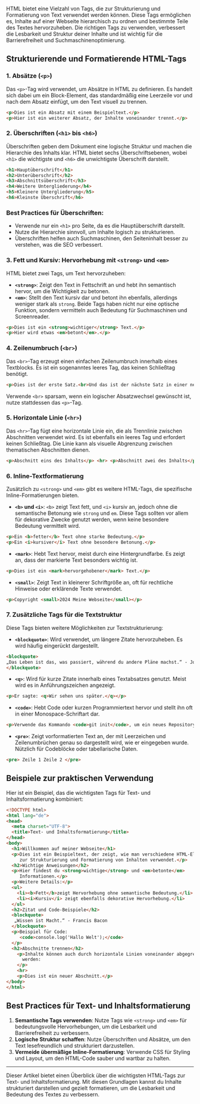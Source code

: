 HTML bietet eine Vielzahl von Tags, die zur Strukturierung und Formatierung von Text verwendet werden können. Diese Tags ermöglichen es, Inhalte auf einer Webseite hierarchisch zu ordnen und bestimmte Teile des Textes hervorzuheben. Die richtigen Tags zu verwenden, verbessert die Lesbarkeit und Struktur deiner Inhalte und ist wichtig für die Barrierefreiheit und Suchmaschinenoptimierung.
## Strukturierende und Formatierende HTML-Tags

### 1. **Absätze (`<p>`)**
Das `<p>`-Tag wird verwendet, um Absätze in HTML zu definieren. Es handelt sich dabei um ein Block-Element, das standardmäßig eine Leerzeile vor und nach dem Absatz einfügt, um den Text visuell zu trennen.
```html
<p>Dies ist ein Absatz mit einem Beispieltext.</p>
<p>Hier ist ein weiterer Absatz, der Inhalte voneinander trennt.</p>
```
### 2. **Überschriften (`<h1>` bis `<h6>`)**
Überschriften geben dem Dokument eine logische Struktur und machen die Hierarchie des Inhalts klar. HTML bietet sechs Überschriftsebenen, wobei `<h1>` die wichtigste und `<h6>` die unwichtigste Überschrift darstellt.
```html
<h1>Hauptüberschrift</h1>
<h2>Unterüberschrift</h2>
<h3>Abschnittsüberschrift</h3>
<h4>Weitere Untergliederung</h4>
<h5>Kleinere Untergliederung</h5>
<h6>Kleinste Überschrift</h6>
```
### Best Practices für Überschriften:
- Verwende nur ein `<h1>` pro Seite, da es die Hauptüberschrift darstellt.
- Nutze die Hierarchie sinnvoll, um Inhalte logisch zu strukturieren.
- Überschriften helfen auch Suchmaschinen, den Seiteninhalt besser zu verstehen, was die SEO verbessert.
### 3. **Fett und Kursiv: Hervorhebung mit `<strong>` und `<em>`**
HTML bietet zwei Tags, um Text hervorzuheben:
- **`<strong>`**: Zeigt den Text in Fettschrift an und hebt ihn semantisch hervor, um die Wichtigkeit zu betonen.
- **`<em>`**: Stellt den Text kursiv dar und betont ihn ebenfalls, allerdings weniger stark als `strong`.
Beide Tags haben nicht nur eine optische Funktion, sondern vermitteln auch Bedeutung für Suchmaschinen und Screenreader.
```html
<p>Dies ist ein <strong>wichtiger</strong> Text.</p>
<p>Hier wird etwas <em>betont</em>.</p>
```
### 4. **Zeilenumbruch (`<br>`)**
Das `<br>`-Tag erzeugt einen einfachen Zeilenumbruch innerhalb eines Textblocks. Es ist ein sogenanntes leeres Tag, das keinen Schließtag benötigt.
```html
<p>Dies ist der erste Satz.<br>Und das ist der nächste Satz in einer neuen Zeile.</p>
```
Verwende `<br>` sparsam, wenn ein logischer Absatzwechsel gewünscht ist, nutze stattdessen das `<p>`-Tag.
### 5. **Horizontale Linie (`<hr>`)**
Das `<hr>`-Tag fügt eine horizontale Linie ein, die als Trennlinie zwischen Abschnitten verwendet wird. Es ist ebenfalls ein leeres Tag und erfordert keinen Schließtag. Die Linie kann als visuelle Abgrenzung zwischen thematischen Abschnitten dienen.
```html
<p>Abschnitt eins des Inhalts</p> <hr> <p>Abschnitt zwei des Inhalts</p>
```
### 6. **Inline-Textformatierung**
Zusätzlich zu `<strong>` und `<em>` gibt es weitere HTML-Tags, die spezifische Inline-Formatierungen bieten.
- **`<b>` und `<i>`**: `<b>` zeigt Text fett, und `<i>` kursiv an, jedoch ohne die semantische Betonung wie `strong` und `em`. Diese Tags sollten vor allem für dekorative Zwecke genutzt werden, wenn keine besondere Bedeutung vermittelt wird.
```html
<p>Ein <b>fetter</b> Text ohne starke Bedeutung.</p>
<p>Ein <i>kursiver</i> Text ohne besondere Betonung.</p>
```
- **`<mark>`**: Hebt Text hervor, meist durch eine Hintergrundfarbe. Es zeigt an, dass der markierte Text besonders wichtig ist.
```html
<p>Dies ist ein <mark>hervorgehobener</mark> Text.</p>
```
- **`<small>`**: Zeigt Text in kleinerer Schriftgröße an, oft für rechtliche Hinweise oder erklärende Texte verwendet.
```html
<p>Copyright <small>2024 Meine Webseite</small></p>
```
### 7. **Zusätzliche Tags für die Textstruktur**
Diese Tags bieten weitere Möglichkeiten zur Textstrukturierung:
- **`<blockquote>`**: Wird verwendet, um längere Zitate hervorzuheben. Es wird häufig eingerückt dargestellt.
```html
<blockquote>
„Das Leben ist das, was passiert, während du andere Pläne machst.“ - John Lennon 
</blockquote>
```
- **`<q>`**: Wird für kurze Zitate innerhalb eines Textabsatzes genutzt. Meist wird es in Anführungszeichen angezeigt.
```html
<p>Er sagte: <q>Wir sehen uns später.</q></p>
```  
- **`<code>`**: Hebt Code oder kurzen Programmiertext hervor und stellt ihn oft in einer Monospace-Schriftart dar.
```html
<p>Verwende das Kommando <code>git init</code>, um ein neues Repository zu erstellen.</p>
```
- **`<pre>`**: Zeigt vorformatierten Text an, der mit Leerzeichen und Zeilenumbrüchen genau so dargestellt wird, wie er eingegeben wurde. Nützlich für Codeblöcke oder tabellarische Daten.
```html
<pre> Zeile 1 Zeile 2 </pre>
```
## Beispiele zur praktischen Verwendung

Hier ist ein Beispiel, das die wichtigsten Tags für Text- und Inhaltsformatierung kombiniert:
```html
<!DOCTYPE html>
<html lang="de">
<head>
  <meta charset="UTF-8">
  <title>Text- und Inhaltsformatierung</title>
</head>
<body>
  <h1>Willkommen auf meiner Webseite</h1>
  <p>Dies ist ein Beispieltext, der zeigt, wie man verschiedene HTML-Elemente 
     zur Strukturierung und Formatierung von Inhalten verwendet.</p>
  <h2>Wichtige Anweisungen</h2>
  <p>Hier findest du <strong>wichtige</strong> und <em>betonte</em> 
     Informationen.</p>
  <p>Weitere Details:</p>
  <ul>
    <li><b>Fett</b>zeigt Hervorhebung ohne semantische Bedeutung.</li>
    <li><i>Kursiv</i> zeigt ebenfalls dekorative Hervorhebung.</li>
  </ul>
  <h2>Zitat und Code-Beispiele</h2>
  <blockquote>
   „Wissen ist Macht.“ - Francis Bacon
  </blockquote>
  <p>Beispiel für Code:
     <code>console.log('Hallo Welt');</code>
  </p>
  <h2>Abschnitte trennen</h2>
    <p>Inhalte können auch durch horizontale Linien voneinander abgegrenzt 
      werden:
    </p>
    <hr>
    <p>Dies ist ein neuer Abschnitt.</p>
</body>
</html>
```
## Best Practices für Text- und Inhaltsformatierung
1. **Semantische Tags verwenden**: Nutze Tags wie `<strong>` und `<em>` für bedeutungsvolle Hervorhebungen, um die Lesbarkeit und Barrierefreiheit zu verbessern.
2. **Logische Struktur schaffen**: Nutze Überschriften und Absätze, um den Text lesefreundlich und strukturiert darzustellen.
3. **Vermeide übermäßige Inline-Formatierung**: Verwende CSS für Styling und Layout, um den HTML-Code sauber und wartbar zu halten.

---

Dieser Artikel bietet einen Überblick über die wichtigsten HTML-Tags zur Text- und Inhaltsformatierung. Mit diesen Grundlagen kannst du Inhalte strukturiert darstellen und gezielt formatieren, um die Lesbarkeit und Bedeutung des Textes zu verbessern.